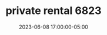 ---
date: 2023-06-08 17:00:00-05:00
dates: 5pm on Jun 8 2023
draft: false
durationMinutes: 300
title: private rental 6823
---